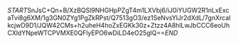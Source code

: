 $START$SnJsC+Qn+B/XzBQSl9NHGHpPZgT4m1LXVbj6/iJ0iYUGW2R1nLxExcaTvi8g6XM/1g3GN0ZYg1PgZkRPst/Q7513gO3/ez1SeNvsYlJr2dXdL/7gnXrcaIkcjwD9D1/JQW42CMs+h2uheH4hoZxEGKk30z+Ztzz4A8hlLwJbCCC6eoUhCXldYNpeWTCPVMXE0QFlyEPO6wDiLD4eO25glQ==$END$